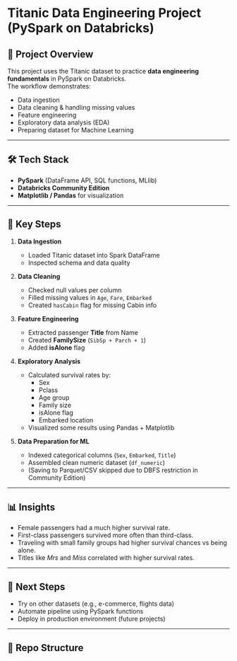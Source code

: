 # Titanic Data Engineering Project (PySpark on Databricks)

## 📌 Project Overview
This project uses the Titanic dataset to practice **data engineering fundamentals** in PySpark on Databricks.  
The workflow demonstrates:
- Data ingestion
- Data cleaning & handling missing values
- Feature engineering
- Exploratory data analysis (EDA)
- Preparing dataset for Machine Learning

---

## 🛠️ Tech Stack
- **PySpark** (DataFrame API, SQL functions, MLlib)
- **Databricks Community Edition**
- **Matplotlib / Pandas** for visualization

---

## 🔑 Key Steps

1. **Data Ingestion**
   - Loaded Titanic dataset into Spark DataFrame
   - Inspected schema and data quality

2. **Data Cleaning**
   - Checked null values per column
   - Filled missing values in `Age`, `Fare`, `Embarked`
   - Created `hasCabin` flag for missing Cabin info

3. **Feature Engineering**
   - Extracted passenger **Title** from Name
   - Created **FamilySize** (`SibSp + Parch + 1`)
   - Added **isAlone** flag

4. **Exploratory Analysis**
   - Calculated survival rates by:
     - Sex
     - Pclass
     - Age group
     - Family size
     - isAlone flag
     - Embarked location
   - Visualized some results using Pandas + Matplotlib

5. **Data Preparation for ML**
   - Indexed categorical columns (`Sex`, `Embarked`, `Title`)
   - Assembled clean numeric dataset (`df_numeric`)
   - (Saving to Parquet/CSV skipped due to DBFS restriction in Community Edition)

---

## 📊 Insights
- Female passengers had a much higher survival rate.
- First-class passengers survived more often than third-class.
- Traveling with small family groups had higher survival chances vs being alone.
- Titles like *Mrs* and *Miss* correlated with higher survival rates.

---

## 🚀 Next Steps
- Try on other datasets (e.g., e-commerce, flights data)
- Automate pipeline using PySpark functions
- Deploy in production environment (future projects)

---

## 📂 Repo Structure
